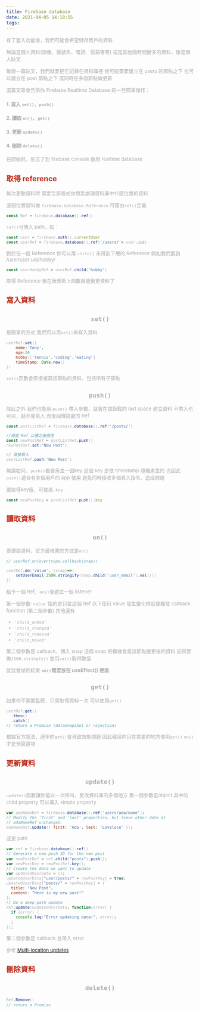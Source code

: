 ```yaml
---
title: Firebase database 
date: 2021-04-05 14:18:55
tags:
---
```


<font size="2" color="#aaa">

有了登入功能後，我們可能會希望儲存用戶的資料

無論是個人資料(頭像、帳號名、電話、信箱等等)
或是其他隨時間變多的資料，像是個人貼文

每發一篇貼文，我們就要把它記錄在資料庫裡
他可能需要建立在 users 的節點之下
也可以建立在 post 節點之下
或同時在多個節點做更新

這篇文章會告訴你 Firebase Realtime Database 的一些簡單操作：

#### 1. 寫入 `set()`、`push()`
#### 2. 讀取 `on()`、`get()`
#### 3. 更新 `update()`
#### 4. 刪除 `delete()`

在開始前，別忘了到 firebase console 啟用 realtime database



## <font color="#BC2C1A"> 取得 reference</font>

每次更動資料時
需要告訴程式你想要處理資料庫中什麼位置的資料

這個位置就叫做 `firebase.database.Reference`
可藉由`ref()`定義

```javascript
const Ref = firebase.database().ref()
```

`ref()`可傳入 path，如：

```javascript
const user = firebase.auth().currentUser
const userRef = firebase.database().ref('/users/'+ user.uid)

```

對於任一個 Reference
你可以用 `child()` 來得到下層的 Reference
假如我們要到 /user/user.uid/hobby/

```javascript
const userHobbyRef = userRef.child('hobby')
```

取得 Reference 後在後面掛上函數就能變更資料了



## <font color="#BC2C1A"> 寫入資料</font>

## <center> `set()`</center>

最簡單的方式
我們可以用`set()`來寫入資料

```javascript
userRef.set({
	name:'Tony',
	age:24
	hobby:['tennis','coding','eating']
	timeStamp: Date.now()
})
```
`set()`函數會直接複寫該節點的資料，包括所有子節點

## <center> `push()`</center>

除此之外
我們也能用 `push()`
帶入參數，就會在該節點的 last space 建立資料
不帶入也可以，就不會寫入
而後回傳該處的 Ref

```javascript
const postListRef = firebase.database().ref('/posts/')

//保留 Ref 以便之後使用
const newPostRef = postListRef.push()
newPostRef.set('New Post')

// 直接寫入
postListRef.push('New Post')
```

無論如何，`push()`都會產生一個key
這個 key 是依 timestamp 隨機產生的
也因此`push()`適合有多個用戶的 app 使用
避免同時接收多個寫入指令，造成問題

要取得key值，可使用`.key`

```javascript
const newPostKey = postListRef.push().key
```
 


## <font color="#BC2C1A"> 讀取資料</font>

## <center> `on()`</center>

要讀取資料，官方最推薦的方式是`on()`

```javascript
// userRef.on(eventtype,callback(snap))

userRef.on('value', (snap)=>{
	setUserEmail(JSON.stringify(snap.child('user_email').val()))
})
```

給予一個 Ref，`on()`會建立一個 listener

第一個參數`'value'`指的是只要這個 Ref 以下任何 value 發生變化時就會觸發 callback function (第二個參數)
其他還有 
- `'child_added'` 
- `'child_changed'` 
- `'child_removed'` 
- `'child_moved'` 

第二個參數是 callback，傳入 snap
這個 snap 的模樣會是該節點變更後的資料
記得要做`JSON.stringfy()`
並用`val()`取得數值

就我嘗試的結果
**`on()`需要放在 useEffect() 裡面**

## <center> `get()`</center>

如果你不需要監聽，只需取得資料一次
可以使用`get()`

```javascript
userRef.get()
  .then()
  .catch()
// return a Promise (dataSnapshot or rejection)
```

根據官方說法，過多的`get()`會導致效能問題
因此確保你只在需要的地方使用`get()`
`on()`才是預設選項



## <font color="#BC2C1A"> 更新資料</font>

## <center> `update()`</center>

`update()`函數讓你能以一次呼叫，更改資料庫的多個地方
第一個參數是object
其中的 child property 可以填入 simple property

```javascript
var adaNameRef = firebase.database().ref('users/ada/name');
// Modify the 'first' and 'last' properties, but leave other data at
// adaNameRef unchanged.
adaNameRef.update({ first: 'Ada', last: 'Lovelace' });
```

或是 path

```javascript
var ref = firebase.database().ref()
// Generate a new push ID for the new post
var newPostRef = ref.child("posts").push();
var newPostKey = newPostRef.key();
// Create the data we want to update
var updatedUserData = {};
updatedUserData["user/posts/" + newPostKey] = true;
updatedUserData["posts/" + newPostKey] = {
  title: "New Post",
  content: "Here is my new post!"
};
// Do a deep-path update
ref.update(updatedUserData, function(error) {
  if (error) {
    console.log("Error updating data:", error);
  }
});
```

第二個參數是 callback 並帶入 error

參考 [Multi-location updates](https://firebase.googleblog.com/2015/09/introducing-multi-location-updates-and_86.html)



## <font color="#BC2C1A"> 刪除資料</font>

## <center> `delete()`</center>

```javascript
Ref.Remove()
// return a Promise
```




